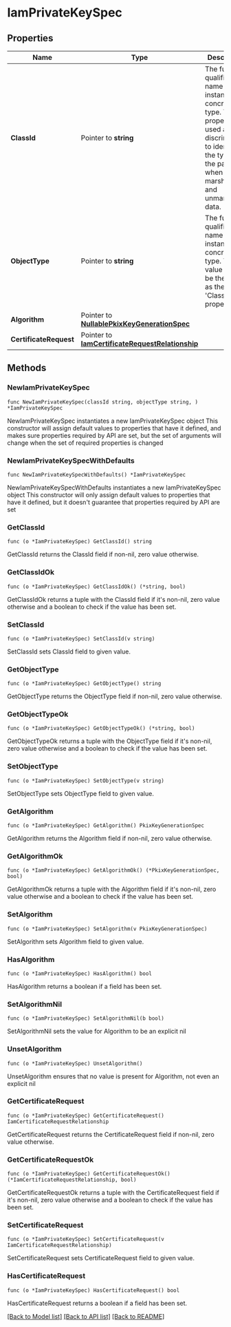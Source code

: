 # IamPrivateKeySpec

## Properties

Name | Type | Description | Notes
------------ | ------------- | ------------- | -------------
**ClassId** | Pointer to **string** | The fully-qualified name of the instantiated, concrete type. This property is used as a discriminator to identify the type of the payload when marshaling and unmarshaling data. | [default to "iam.PrivateKeySpec"]
**ObjectType** | Pointer to **string** | The fully-qualified name of the instantiated, concrete type. The value should be the same as the &#39;ClassId&#39; property. | [default to "iam.PrivateKeySpec"]
**Algorithm** | Pointer to [**NullablePkixKeyGenerationSpec**](pkix.KeyGenerationSpec.md) |  | [optional] 
**CertificateRequest** | Pointer to [**IamCertificateRequestRelationship**](iam.CertificateRequest.Relationship.md) |  | [optional] 

## Methods

### NewIamPrivateKeySpec

`func NewIamPrivateKeySpec(classId string, objectType string, ) *IamPrivateKeySpec`

NewIamPrivateKeySpec instantiates a new IamPrivateKeySpec object
This constructor will assign default values to properties that have it defined,
and makes sure properties required by API are set, but the set of arguments
will change when the set of required properties is changed

### NewIamPrivateKeySpecWithDefaults

`func NewIamPrivateKeySpecWithDefaults() *IamPrivateKeySpec`

NewIamPrivateKeySpecWithDefaults instantiates a new IamPrivateKeySpec object
This constructor will only assign default values to properties that have it defined,
but it doesn't guarantee that properties required by API are set

### GetClassId

`func (o *IamPrivateKeySpec) GetClassId() string`

GetClassId returns the ClassId field if non-nil, zero value otherwise.

### GetClassIdOk

`func (o *IamPrivateKeySpec) GetClassIdOk() (*string, bool)`

GetClassIdOk returns a tuple with the ClassId field if it's non-nil, zero value otherwise
and a boolean to check if the value has been set.

### SetClassId

`func (o *IamPrivateKeySpec) SetClassId(v string)`

SetClassId sets ClassId field to given value.


### GetObjectType

`func (o *IamPrivateKeySpec) GetObjectType() string`

GetObjectType returns the ObjectType field if non-nil, zero value otherwise.

### GetObjectTypeOk

`func (o *IamPrivateKeySpec) GetObjectTypeOk() (*string, bool)`

GetObjectTypeOk returns a tuple with the ObjectType field if it's non-nil, zero value otherwise
and a boolean to check if the value has been set.

### SetObjectType

`func (o *IamPrivateKeySpec) SetObjectType(v string)`

SetObjectType sets ObjectType field to given value.


### GetAlgorithm

`func (o *IamPrivateKeySpec) GetAlgorithm() PkixKeyGenerationSpec`

GetAlgorithm returns the Algorithm field if non-nil, zero value otherwise.

### GetAlgorithmOk

`func (o *IamPrivateKeySpec) GetAlgorithmOk() (*PkixKeyGenerationSpec, bool)`

GetAlgorithmOk returns a tuple with the Algorithm field if it's non-nil, zero value otherwise
and a boolean to check if the value has been set.

### SetAlgorithm

`func (o *IamPrivateKeySpec) SetAlgorithm(v PkixKeyGenerationSpec)`

SetAlgorithm sets Algorithm field to given value.

### HasAlgorithm

`func (o *IamPrivateKeySpec) HasAlgorithm() bool`

HasAlgorithm returns a boolean if a field has been set.

### SetAlgorithmNil

`func (o *IamPrivateKeySpec) SetAlgorithmNil(b bool)`

 SetAlgorithmNil sets the value for Algorithm to be an explicit nil

### UnsetAlgorithm
`func (o *IamPrivateKeySpec) UnsetAlgorithm()`

UnsetAlgorithm ensures that no value is present for Algorithm, not even an explicit nil
### GetCertificateRequest

`func (o *IamPrivateKeySpec) GetCertificateRequest() IamCertificateRequestRelationship`

GetCertificateRequest returns the CertificateRequest field if non-nil, zero value otherwise.

### GetCertificateRequestOk

`func (o *IamPrivateKeySpec) GetCertificateRequestOk() (*IamCertificateRequestRelationship, bool)`

GetCertificateRequestOk returns a tuple with the CertificateRequest field if it's non-nil, zero value otherwise
and a boolean to check if the value has been set.

### SetCertificateRequest

`func (o *IamPrivateKeySpec) SetCertificateRequest(v IamCertificateRequestRelationship)`

SetCertificateRequest sets CertificateRequest field to given value.

### HasCertificateRequest

`func (o *IamPrivateKeySpec) HasCertificateRequest() bool`

HasCertificateRequest returns a boolean if a field has been set.


[[Back to Model list]](../README.md#documentation-for-models) [[Back to API list]](../README.md#documentation-for-api-endpoints) [[Back to README]](../README.md)


